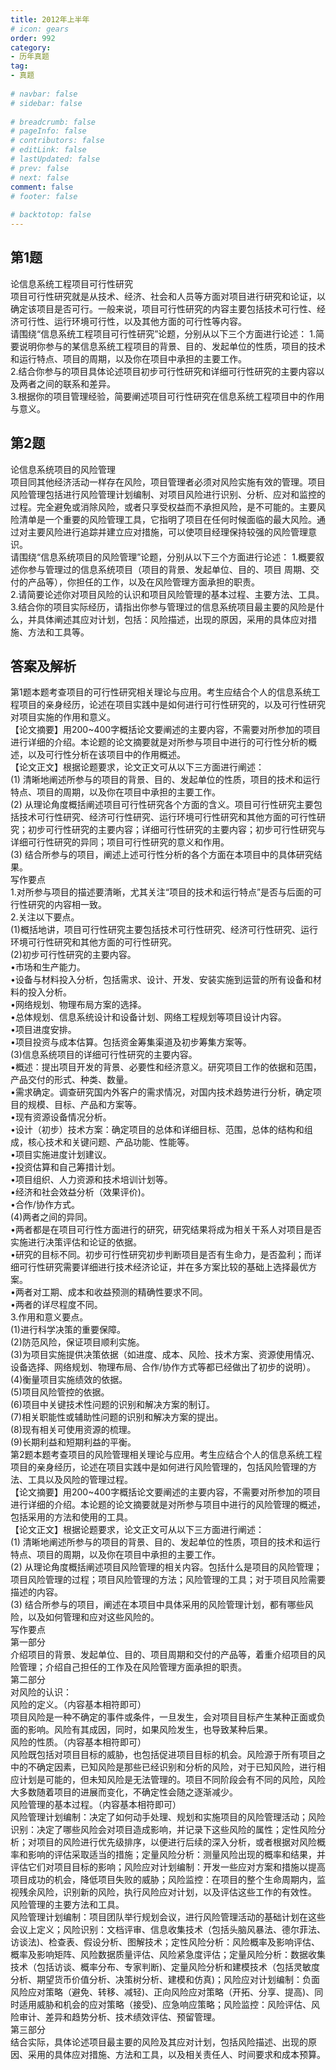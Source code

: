 ```yaml
---  
title: 2012年上半年  
# icon: gears  
order: 992  
category:  
- 历年真题  
tag:  
- 真题  
  
# navbar: false  
# sidebar: false  
  
# breadcrumb: false  
# pageInfo: false  
# contributors: false  
# editLink: false  
# lastUpdated: false  
# prev: false  
# next: false  
comment: false  
# footer: false  
  
# backtotop: false  
---  
```

## 第1题 ##

论信息系统工程项目可行性研究  
项目可行性研究就是从技术、经济、社会和人员等方面对项目进行研究和论证，以确定该项目是否可行。一般来说，项目可行性研究的内容主要包括技术可行性、经济可行性、运行环境可行性，以及其他方面的可行性等内容。  
请围绕“信息系统工程项目可行性研究”论题，分别从以下三个方面进行论述： 1.简要说明你参与的某信息系统工程项目的背景、目的、发起单位的性质，项目的技术和运行特点、项目的周期，以及你在项目中承担的主要工作。  
2.结合你参与的项目具体论述项目初步可行性研究和详细可行性研究的主要内容以及两者之间的联系和差异。  
3.根据你的项目管理经验，简要阐述项目可行性研究在信息系统工程项目中的作用与意义。  


## 第2题 ##

论信息系统项目的风险管理  
项目同其他经济活动一样存在风险，项目管理者必须对风险实施有效的管理。项目风险管理包括进行风险管理计划编制、对项目风险进行识别、分析、应对和监控的过程。完全避免或消除风险，或者只享受权益而不承担风险，是不可能的。主要风险清单是一个重要的风险管理工具，它指明了项目在任何时候面临的最大风险。通过对主要风险进行追踪并建立应对措施，可以使项目经理保持较强的风险管理意识。  
请围绕“信息系统项目的风险管理”论题，分别从以下三个方面进行论述： 1.概要叙述你参与管理过的信息系统项目（项目的背景、发起单位、目的、项目 周期、交付的产品等），你担任的工作，以及在风险管理方面承担的职责。  
2.请简要论述你对项目风险的认识和项目风险管理的基本过程、主要方法、工具。  
3.结合你的项目实际经历，请指出你参与管理过的信息系统项目最主要的风险是什么，并具体阐述其应对计划，包括：风险描述，出现的原因，采用的具体应对措施、方法和工具等。  
  


## 答案及解析 ##

  

第1题本题考查项目的可行性研究相关理论与应用。考生应结合个人的信息系统工程项目的亲身经历，论述在项目实践中是如何进行可行性研究的，以及可行性研究对项目实施的作用和意义。  
【论文摘要】用200~400字概括论文要阐述的主要内容，不需要对所参加的项目进行详细的介绍。本论题的论文摘要就是对所参与项目中进行的可行性分析的概述，以及可行性分析在该项目中的作用概述。  
【论文正文】根据论题要求，论文正文可从以下三方面进行阐述：  
(1) 清晰地阐述所参与的项目的背景、目的、发起单位的性质，项目的技术和运行特点、项目的周期，以及你在项目中承担的主要工作。  
(2) 从理论角度概括阐述项目可行性研究各个方面的含义。项目可行性研究主要包括技术可行性研究、经济可行性研究、运行环境可行性研究和其他方面的可行性研究；初步可行性研究的主要内容；详细可行性研究的主要内容；初步可行性研究与详细可行性研究的异同；项目可行性研究的意义和作用。  
(3) 结合所参与的项目，阐述上述可行性分析的各个方面在本项目中的具体研究结果。  
写作要点  
1.对所参与项目的描述要清晰，尤其关注“项目的技术和运行特点”是否与后面的可行性研究的内容相一致。  
2.关注以下要点。  
(1)概括地讲，项目可行性研究主要包括技术可行性研究、经济可行性研究、运行环境可行性研究和其他方面的可行性研究。  
(2)初步可行性研究的主要内容。  
•市场和生产能力。  
•设备与材料投入分析，包括需求、设计、开发、安装实施到运营的所有设备和材料的投入分析。  
•网络规划、物理布局方案的选择。  
•总体规划、信息系统设计和设备计划、网络工程规划等项目设计内容。  
•项目进度安排。  
•项目投资与成本估算。包括资金筹集渠道及初步筹集方案等。  
(3)信息系统项目的详细可行性研究的主要内容。  
•概述：提出项目开发的背景、必要性和经济意义。研究项目工作的依据和范围， 产品交付的形式、种类、数量。  
•需求确定。调查研究国内外客户的需求情况，对国内技术趋势进行分析，确定项目的规模、目标、产品和方案等。  
•现有资源设备情况分析。  
•设计（初步）技术方案：确定项目的总体和详细目标、范围，总体的结构和组成，核心技术和关键问题、产品功能、性能等。  
•项目实施进度计划建议。  
•投资估算和自己筹措计划。  
•项目组织、人力资源和技术培训计划等。  
•经济和社会效益分析（效果评价)。  
•合作/协作方式。  
(4)两者之间的异同。  
•两者都是在项目可行性方面进行的研究，研究结果将成为相关干系人对项目是否实施进行决策评估和论证的依据。  
•研究的目标不同。初步可行性研究初步判断项目是否有生命力，是否盈利；而详细可行性研究需要详细进行技术经济论证，并在多方案比较的基础上选择最优方案。  
•两者对工期、成本和收益预测的精确性要求不同。  
•两者的详尽程度不同。  
3.作用和意义要点。  
(1)进行科学决策的重要保障。  
(2)防范风险，保证项目顺利实施。  
(3)为项目实施提供决策依据（如进度、成本、风险、技术方案、资源使用情况、设备选择、网络规划、物理布局、合作/协作方式等都已经做出了初步的说明）。  
(4)衡量项目实施绩效的依据。  
(5)项目风险管控的依据。  
(6)项目中关键技术性问题的识别和解决方案的制订。  
(7)相关职能性或辅助性问题的识别和解决方案的提出。  
(8)现有相关可使用资源的梳理。  
(9)长期利益和短期利益的平衡。  
第2题本题考查项目的风险管理相关理论与应用。考生应结合个人的信息系统工程项目的亲身经历，论述在项目实践中是如何进行风险管理的，包括风险管理的方法、工具以及风险的管理过程。  
【论文摘要】用200~400字概括论文要阐述的主要内容，不需要对所参加的项目进行详细的介绍。本论题的论文摘要就是对所参与项目中进行的风险管理的概述，包括采用的方法和使用的工具。  
【论文正文】根据论题要求，论文正文可从以下三方面进行阐述：  
(1) 清晰地阐述所参与的项目的背景、目的、发起单位的性质，项目的技术和运行特点、项目的周期，以及你在项目中承担的主要工作。  
(2) 从理论角度概括阐述项目风险管理的相关内容。包括什么是项目的风险管理；项目风险管理的过程；项目风险管理的方法；风险管理的工具；对于项目风险需要描述的内容。  
(3) 结合所参与的项目，阐述在本项目中具体采用的风险管理计划，都有哪些风险，以及如何管理和应对这些风险的。  
写作要点  
第一部分  
介绍项目的背景、发起单位、目的、项目周期和交付的产品等，着重介绍项目的风险管理；介绍自己担任的工作及在风险管理方面承担的职责。  
第二部分  
对风险的认识：  
风险的定义。（内容基本相符即可）  
项目风险是一种不确定的事件或条件，一旦发生，会对项目目标产生某种正面或负面的影响。风险有其成因，同时，如果风险发生，也导致某种后果。  
风险的性质。（内容基本相符即可）  
风险既包括对项目目标的威胁，也包括促进项目目标的机会。风险源于所有项目之中的不确定因素，已知风险是那些已经识别和分析的风险，对于已知风险，进行相应计划是可能的，但未知风险是无法管理的。项目不同阶段会有不同的风险，风险大多数随着项目的进展而变化，不确定性会随之逐渐减少。  
风险管理的基本过程。（内容基本相符即可）  
风险管理计划编制：决定了如何动手处理、规划和实施项目的风险管理活动；风险识别：决定了哪些风险会对项目造成影响，并记录下这些风险的属性；定性风险分析；对项目的风险进行优先级排序，以便进行后续的深入分析，或者根据对风险概率和影响的评估采取适当的措施；定量风险分析：测量风险出现的概率和结果，并评估它们对项目目标的影响；风险应对计划编制：开发一些应对方案和措施以提高项目成功的机会，降低项目失败的威胁；风险监控：在项目的整个生命周期内，监视残余风险，识别新的风险，执行风险应对计划，以及评估这些工作的有效性。  
风险管理的主要方法和工具。  
风险管理计划编制：项目团队举行规划会议，进行风险管理活动的基础计划在这些会议上定义；风险识别：文档评审、信息收集技术（包括头脑风暴法、德尔菲法、访谈法)、检查表、假设分析、图解技术；定性风险分析：风险概率及影响评估、概率及影响矩阵、风险数据质量评估、风险紧急度评估；定量风险分析：数据收集技术（包括访谈、概率分布、专家判断)、定量风险分析和建模技术（包括灵敏度分析、期望货币价值分析、决策树分析、建模和仿真)；风险应对计划编制：负面风险应对策略（避免、转移、减轻)、正向风险应对策略（开拓、分享、提高)、同时适用威胁和机会的应对策略（接受)、应急响应策略；风险监控：风险评估、风险审计、差异和趋势分析、技术绩效评估、预留管理。  
第三部分  
结合实际，具体论述项目最主要的风险及其应对计划，包括风险描述、出现的原因、采用的具体应对措施、方法和工具，以及相关责任人、时间要求和成本预算。  

